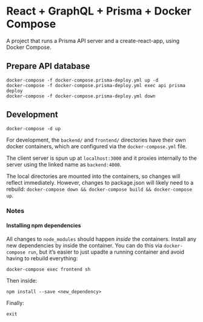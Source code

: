 React + GraphQL + Prisma + Docker Compose
=========================================

A project that runs a Prisma API server and a create-react-app, using Docker Compose.

## Prepare API database

```
docker-compose -f docker-compose.prisma-deploy.yml up -d
docker-compose -f docker-compose.prisma-deploy.yml exec api prisma deploy
docker-compose -f docker-compose.prisma-deploy.yml down
```

## Development

```
docker-compose -d up
```

For development, the `backend/` and `frontend/` directories have their own docker containers, which are configured via the `docker-compose.yml` file.

The client server is spun up at `localhost:3000` and it proxies internally to the server using the linked name as `backend:4000`.

The local directories are mounted into the containers, so changes will reflect immediately. However, changes to package.json will likely need to a rebuild: `docker-compose down && docker-compose build && docker-compose up`.

### Notes

#### Installing npm dependencies

All changes to `node_modules` should happen *inside* the containers. Install any new dependencies by inside the container. You can do this via `docker-compose run`, but it’s easier to just upadte a running container and avoid having to rebuild everything:

```
docker-compose exec frontend sh
```

Then inside:

```
npm install --save <new_dependency>
```

Finally:

```
exit
```